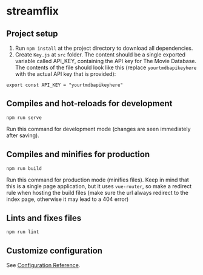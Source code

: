 # streamflix

## Project setup
1. Run `npm install` at the project directory to download all dependencies.
2. Create `Key.js` at `src` folder. The content should be a single exported variable called API_KEY, containing the API key for The Movie Database. The contents of the file should look like this (replace `yourtmdbapikeyhere` with the actual API key that is provided):
```
export const API_KEY = "yourtmdbapikeyhere"
```

## Compiles and hot-reloads for development
```
npm run serve
```
Run this command for development mode (changes are seen immediately after saving).

## Compiles and minifies for production
```
npm run build
```
Run this command for production mode (minifies files). Keep in mind that this is a single page application, but it uses `vue-router`, so make a redirect rule when hosting the build files (make sure the url always redirect to the index page, otherwise it may lead to a 404 error)

## Lints and fixes files
```
npm run lint
```

## Customize configuration
See [Configuration Reference](https://cli.vuejs.org/config/).
